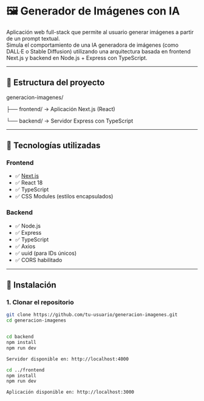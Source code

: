 # 🖼️ Generador de Imágenes con IA

Aplicación web full-stack que permite al usuario generar imágenes a partir de un prompt textual.  
Simula el comportamiento de una IA generadora de imágenes (como DALL·E o Stable Diffusion) utilizando una arquitectura basada en frontend Next.js y backend en Node.js + Express con TypeScript.

---

## 📂 Estructura del proyecto

generacion-imagenes/

├── frontend/ → Aplicación Next.js (React)

└── backend/ → Servidor Express con TypeScript


---

## 🚀 Tecnologías utilizadas

### Frontend

- ✅ [Next.js](https://nextjs.org/)
- ✅ React 18
- ✅ TypeScript
- ✅ CSS Modules (estilos encapsulados)

### Backend

- ✅ Node.js
- ✅ Express
- ✅ TypeScript
- ✅ Axios
- ✅ uuid (para IDs únicos)
- ✅ CORS habilitado

---

## 🔧 Instalación

### 1. Clonar el repositorio

```bash
git clone https://github.com/tu-usuario/generacion-imagenes.git
cd generacion-imagenes


cd backend
npm install
npm run dev

Servidor disponible en: http://localhost:4000

cd ../frontend
npm install
npm run dev

Aplicación disponible en: http://localhost:3000
```

